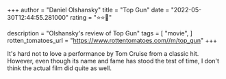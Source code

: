 +++
author = "Daniel Olshansky"
title = "Top Gun"
date = "2022-05-30T12:44:55.281000"
rating = "⭐⭐🌟"

description = "Olshansky's review of Top Gun"
tags = [
    "movie",
]
rotten_tomatoes_url = "https://www.rottentomatoes.com//m/top_gun"
+++

It's hard not to love a performance by Tom Cruise from a classic hit. However, even though its name and fame has stood the test of time, I don't think the actual film did quite as well.
